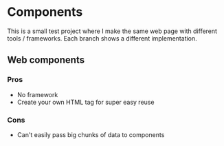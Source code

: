 # Components
This is a small test project where I make the same web page with different tools / frameworks. Each branch shows a different implementation.

## Web components
### Pros
- No framework
- Create your own HTML tag for super easy reuse
### Cons
- Can't easily pass big chunks of data to components
